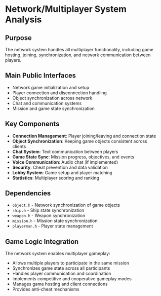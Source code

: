 # Network/Multiplayer System Analysis

## Purpose
The network system handles all multiplayer functionality, including game hosting, joining, synchronization, and network communication between players.

## Main Public Interfaces
- Network game initialization and setup
- Player connection and disconnection handling
- Object synchronization across network
- Chat and communication systems
- Mission and game state synchronization

## Key Components
- **Connection Management**: Player joining/leaving and connection state
- **Object Synchronization**: Keeping game objects consistent across clients
- **Chat System**: Text communication between players
- **Game State Sync**: Mission progress, objectives, and events
- **Voice Communication**: Audio chat (if implemented)
- **Security**: Cheat prevention and data validation
- **Lobby System**: Game setup and player matching
- **Statistics**: Multiplayer scoring and ranking

## Dependencies
- `object.h` - Network synchronization of game objects
- `ship.h` - Ship state synchronization
- `weapon.h` - Weapon synchronization
- `mission.h` - Mission state synchronization
- `playerman.h` - Player state management

## Game Logic Integration
The network system enables multiplayer gameplay:
- Allows multiple players to participate in the same mission
- Synchronizes game state across all participants
- Handles player communication and coordination
- Implements competitive and cooperative gameplay modes
- Manages game hosting and client connections
- Provides anti-cheat mechanisms